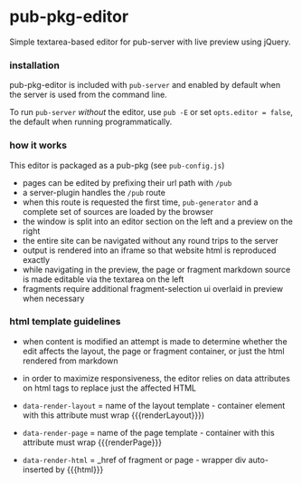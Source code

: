 # pub-pkg-editor

Simple textarea-based editor for pub-server with live preview using jQuery.

### installation

pub-pkg-editor is included with `pub-server` and enabled by default when the server is used from the command line.

To run `pub-server` _without_ the editor, use `pub -E` or set `opts.editor = false`, the default when running programmatically.

### how it works

This editor is packaged as a pub-pkg (see `pub-config.js`)

- pages can be edited by prefixing their url path with `/pub`
- a server-plugin handles the `/pub` route
- when this route is requested the first time, `pub-generator` and a complete set of sources are loaded by the browser
- the window is split into an editor section on the left and a preview on the right
- the entire site can be navigated without any round trips to the server
- output is rendered into an iframe so that website html is reproduced exactly
- while navigating in the preview, the page or fragment markdown source is made editable via the textarea on the left
- fragments require additional fragment-selection ui overlaid in preview when necessary

### html template guidelines

- when content is modified an attempt is made to determine whether the edit affects the layout, the page or fragment container, or just the  html rendered from markdown

- in order to maximize responsiveness, the editor relies on data attributes on html tags to replace just the affected HTML


- `data-render-layout` = name of the layout template - container element with this attribute must wrap {{{renderLayout}}})
- `data-render-page` = name of the page template - container with this attribute must wrap {{{renderPage}}}
- `data-render-html` = _href of fragment or page - wrapper div auto-inserted by {{{html}}}
